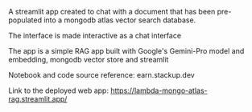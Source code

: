 A streamlit app created to chat with a document that has been pre-populated into a mongodb atlas vector search database.

The interface is made interactive as a chat interface

The app is a simple RAG app built with Google's Gemini-Pro model and embedding, mongodb vector store and streamlit

Notebook and code source reference: earn.stackup.dev

Link to the deployed web app: https://lambda-mongo-atlas-rag.streamlit.app/
